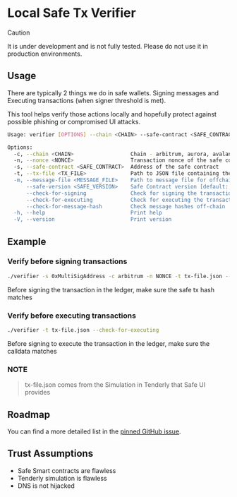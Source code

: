 # Local Safe Tx Verifier

> [!CAUTION]
> It is under development and is not fully tested. Please do not use it in production environments.

## Usage

There are typically 2 things we do in safe wallets. Signing messages and Executing transactions (when signer threshold is met).

This tool helps verify those actions locally and hopefully protect against possible phishing or compromised UI attacks. 

```bash
Usage: verifier [OPTIONS] --chain <CHAIN> --safe-contract <SAFE_CONTRACT>

Options:
  -c, --chain <CHAIN>                  Chain - arbitrum, aurora, avalanche, base, blast, bsc, celo, ethereum, gnosis, linea, mantle, optimism, polygon, scroll, sepolia, worldchain, xlayer, zksync, base-sepolia, gnosis-chiado, polygon-zkevm
  -n, --nonce <NONCE>                  Transaction nonce of the safe contract
  -s, --safe-contract <SAFE_CONTRACT>  Address of the safe contract
  -t, --tx-file <TX_FILE>              Path to JSON file containing the input from Tenderly's simulation summary
  -m, --message-file <MESSAGE_FILE>    Path to message file for offchain message hashes
      --safe-version <SAFE_VERSION>    Safe Contract version [default: 1.3.0]
      --check-for-signing              Check for signing the transaction
      --check-for-executing            Check for executing the transaction
      --check-for-message-hash         Check message hashes off-chain
  -h, --help                           Print help
  -V, --version                        Print version
```

## Example 

### Verify before signing transactions

```bash
./verifier -s 0xMultiSigAddress -c arbitrum -n NONCE -t tx-file.json --check-for-signing
```
Before signing the transaction in the ledger, make sure the safe tx hash matches 

### Verify before executing transactions

```bash
./verifier -t tx-file.json --check-for-executing
```
Before signing to execute the transaction in the ledger, make sure the calldata matches 

### NOTE

> tx-file.json comes from the Simulation in Tenderly that Safe UI provides

## Roadmap

You can find a more detailed list in the [pinned GitHub issue](https://github.com/cyfrin/safe-tx-verifier/issues/1).

## Trust Assumptions
* Safe Smart contracts are flawless
* Tenderly simulation is flawless
* DNS is not hijacked
